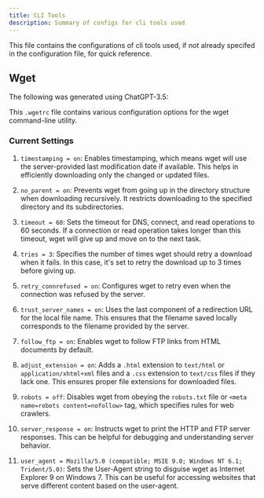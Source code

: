 ```yaml
---
title: CLI Tools
description: Summary of configs for cli tools used
---
```


This file contains the configurations of cli tools used, if not already specifed in the configuration file, for quick reference.

## Wget

The following was generated using ChatGPT-3.5:

This `.wgetrc` file contains various configuration options for the wget command-line utility. 

### Current Settings

1. `timestamping = on`: Enables timestamping, which means wget will use the server-provided last modification date if available. This helps in efficiently downloading only the changed or updated files.

2. `no_parent = on`: Prevents wget from going up in the directory structure when downloading recursively. It restricts downloading to the specified directory and its subdirectories.

3. `timeout = 60`: Sets the timeout for DNS, connect, and read operations to 60 seconds. If a connection or read operation takes longer than this timeout, wget will give up and move on to the next task.

4. `tries = 3`: Specifies the number of times wget should retry a download when it fails. In this case, it's set to retry the download up to 3 times before giving up.

5. `retry_connrefused = on`: Configures wget to retry even when the connection was refused by the server.

6. `trust_server_names = on`: Uses the last component of a redirection URL for the local file name. This ensures that the filename saved locally corresponds to the filename provided by the server.

7. `follow_ftp = on`: Enables wget to follow FTP links from HTML documents by default.

8. `adjust_extension = on`: Adds a `.html` extension to `text/html` or `application/xhtml+xml` files and a `.css` extension to `text/css` files if they lack one. This ensures proper file extensions for downloaded files.

9. `robots = off`: Disables wget from obeying the `robots.txt` file or `<meta name=robots content=nofollow>` tag, which specifies rules for web crawlers.

10. `server_response = on`: Instructs wget to print the HTTP and FTP server responses. This can be helpful for debugging and understanding server behavior.

11. `user_agent = Mozilla/5.0 (compatible; MSIE 9.0; Windows NT 6.1; Trident/5.0)`: Sets the User-Agent string to disguise wget as Internet Explorer 9 on Windows 7. This can be useful for accessing websites that serve different content based on the user-agent.

